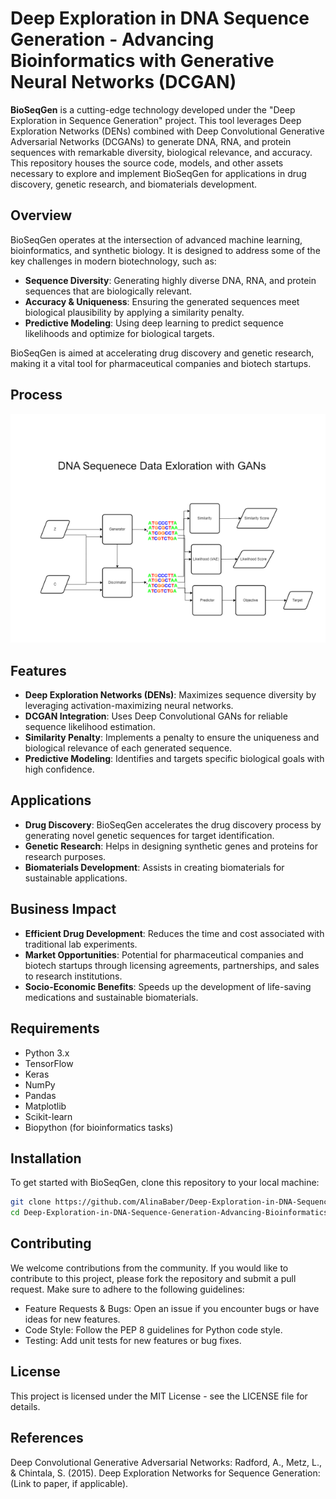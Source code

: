 # Deep Exploration in DNA Sequence Generation - Advancing Bioinformatics with Generative Neural Networks (DCGAN)

**BioSeqGen** is a cutting-edge technology developed under the "Deep Exploration in Sequence Generation" project. This tool leverages Deep Exploration Networks (DENs) combined with Deep Convolutional Generative Adversarial Networks (DCGANs) to generate DNA, RNA, and protein sequences with remarkable diversity, biological relevance, and accuracy. This repository houses the source code, models, and other assets necessary to explore and implement BioSeqGen for applications in drug discovery, genetic research, and biomaterials development.

## Overview

BioSeqGen operates at the intersection of advanced machine learning, bioinformatics, and synthetic biology. It is designed to address some of the key challenges in modern biotechnology, such as:

- **Sequence Diversity**: Generating highly diverse DNA, RNA, and protein sequences that are biologically relevant.
- **Accuracy & Uniqueness**: Ensuring the generated sequences meet biological plausibility by applying a similarity penalty.
- **Predictive Modeling**: Using deep learning to predict sequence likelihoods and optimize for biological targets.

BioSeqGen is aimed at accelerating drug discovery and genetic research, making it a vital tool for pharmaceutical companies and biotech startups.

## Process

![Prcoess](dnagen.png)

## Features

- **Deep Exploration Networks (DENs)**: Maximizes sequence diversity by leveraging activation-maximizing neural networks.
- **DCGAN Integration**: Uses Deep Convolutional GANs for reliable sequence likelihood estimation.
- **Similarity Penalty**: Implements a penalty to ensure the uniqueness and biological relevance of each generated sequence.
- **Predictive Modeling**: Identifies and targets specific biological goals with high confidence.

## Applications

- **Drug Discovery**: BioSeqGen accelerates the drug discovery process by generating novel genetic sequences for target identification.
- **Genetic Research**: Helps in designing synthetic genes and proteins for research purposes.
- **Biomaterials Development**: Assists in creating biomaterials for sustainable applications.

## Business Impact

- **Efficient Drug Development**: Reduces the time and cost associated with traditional lab experiments.
- **Market Opportunities**: Potential for pharmaceutical companies and biotech startups through licensing agreements, partnerships, and sales to research institutions.
- **Socio-Economic Benefits**: Speeds up the development of life-saving medications and sustainable biomaterials.

## Requirements

- Python 3.x
- TensorFlow
- Keras
- NumPy
- Pandas
- Matplotlib
- Scikit-learn
- Biopython (for bioinformatics tasks)

## Installation

To get started with BioSeqGen, clone this repository to your local machine:

```bash
git clone https://github.com/AlinaBaber/Deep-Exploration-in-DNA-Sequence-Generation-Advancing-Bioinformatics-with-Generative-NN-DCGAN.git
cd Deep-Exploration-in-DNA-Sequence-Generation-Advancing-Bioinformatics-with-Generative-NN-DCGAN
 ```
## Contributing
We welcome contributions from the community. If you would like to contribute to this project, please fork the repository and submit a pull request. Make sure to adhere to the following guidelines:

- Feature Requests & Bugs: Open an issue if you encounter bugs or have ideas for new features.
- Code Style: Follow the PEP 8 guidelines for Python code style.
- Testing: Add unit tests for new features or bug fixes.
## License
This project is licensed under the MIT License - see the LICENSE file for details.

## References
Deep Convolutional Generative Adversarial Networks: Radford, A., Metz, L., & Chintala, S. (2015).
Deep Exploration Networks for Sequence Generation: (Link to paper, if applicable).
